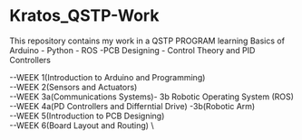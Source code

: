 # Kratos_QSTP-Work
This repository contains my work in  a QSTP PROGRAM  learning  Basics of  Arduino - Python - ROS  -PCB Designing  - Control Theory and  PID Controllers

--WEEK 1(Introduction to Arduino and Programming)\
--WEEK 2(Sensors and Actuators)\
--WEEK 3a(Communications Systems)- 3b Robotic Operating System (ROS)\
--WEEK 4a(PD Controllers and Differntial Drive) -3b(Robotic Arm)\
--WEEK 5(Introduction to PCB Designing)\
--WEEK 6(Board Layout and Routing) \
